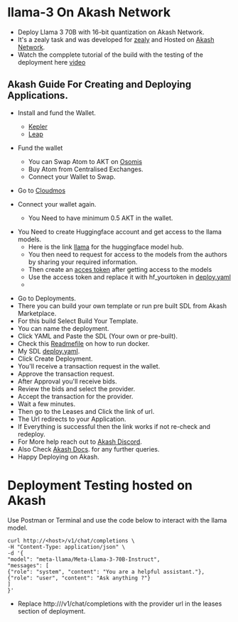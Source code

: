 # llama-3 On Akash Network

- Deploy Llama 3 70B with 16-bit quantization on Akash Network.
- It's a zealy task and was developed for [zealy](https://zealy.io/cw/akashnetwork/questboard/902cfb01-2158-4f0a-9af5-5ea1a97abc8c/1c804b53-c970-4200-b1ee-cd3495255f96) and Hosted on [Akash Network](https://akash.network/).
- Watch the compplete tutorial of the build with the testing of the deployment here [video](https://youtu.be/spKrJS0NDN0)


## Akash Guide For Creating and Deploying Applications.

* Install and fund the Wallet.

     - [Kepler](https://chromewebstore.google.com/detail/keplr/dmkamcknogkgcdfhhbddcghachkejeap?hl=en)
    -  [Leap](https://www.leapwallet.io/#inpage-download) 

* Fund the wallet
  - You can Swap Atom to AKT on [Osomis](https://app.osmosis.zone/?from=OSMO&to=AKT)
  - Buy Atom from Centralised Exchanges.
  - Connect your Wallet to Swap.
    
* Go to [Cloudmos](https://deploy.cloudmos.io/)
* Connect your wallet again.
  - You Need to have minimum 0.5 AKT in the wallet.
- You Need to create Huggingface account and get access to the llama models.
  - Here is the link [llama](https://huggingface.co/meta-llama/Meta-Llama-3-70B-Instruct) for the huggingface model hub.
  - You then need to request for access to the models from the authors by sharing your required information.
  - Then create an [acces token](https://huggingface.co/settings/tokens) after getting access to the models
  - Use the access token and replace it with hf_yourtoken in [deploy.yaml](https://github.com/AllenStar-dev/llama-3-akash/blob/main/deploy.yaml) 
  -   

* Go to Deployments.
* There you can build your own template or run pre built SDL from Akash Marketplace.
* For this build  Select Build Your Template.
* You can name the deployment.
* Click YAML and Paste the SDL (Your own or pre-built).
* Check this [Readmefile](https://github.com/AllenStar-dev/story_maker/blob/main/README.md?plain=1) on how to run docker.
* My SDL [deploy.yaml](https://github.com/AllenStar-dev/llama-3-akash/blob/main/deploy.yaml).
* Click Create Deployment.
* You'll receive a transaction request in the wallet.
* Approve the transaction request.
* After Approval you'll receive bids.
* Review the bids and select the provider.
* Accept the transaction for the provider.
* Wait a few minutes.
* Then go to the Leases and Click the link of url.
* The Url redirects to your Application.
* If Everything is successful then the link works if not re-check and redeploy.
* For More help reach out to [Akash Discord](https://discord.com/channels/747885925232672829/1111762591937732648).
* Also Check [Akash Docs](https://akash.network/docs/deployments/cloudmos-deploy/). for any further queries.
* Happy Deploying on Akash.

# Deployment Testing hosted on Akash

 Use Postman or Terminal and use the code below to interact with the llama model.
```
curl http://<host>/v1/chat/completions \
-H "Content-Type: application/json" \
-d '{
"model": "meta-llama/Meta-Llama-3-70B-Instruct",
"messages": [
{"role": "system", "content": "You are a helpful assistant."},
{"role": "user", "content": "Ask anything ?"}
]
}'
```

- Replace http://<host>/v1/chat/completions with the provider url in the leases section of deployment.
